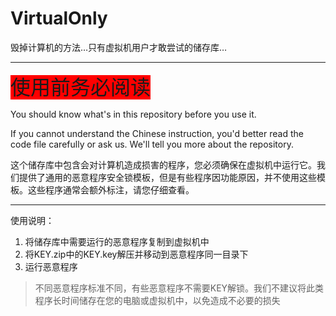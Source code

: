 # VirtualOnly
毁掉计算机的方法…只有虚拟机用户才敢尝试的储存库…

***

<span style="font-size:2rem;background-color:red;">使用前务必阅读</span>

You should know what's in this repository before you use it.

If you cannot understand the Chinese instruction, you'd better read the code file carefully or ask us. We'll tell you more about the repository.

这个储存库中包含会对计算机造成损害的程序，您必须确保在虚拟机中运行它。我们提供了通用的恶意程序安全锁模板，但是有些程序因功能原因，并不使用这些模板。这些程序通常会额外标注，请您仔细查看。

***

使用说明：

1. 将储存库中需要运行的恶意程序复制到虚拟机中
2. 将KEY.zip中的KEY.key解压并移动到恶意程序同一目录下
2. 运行恶意程序

> 不同恶意程序标准不同，有些恶意程序不需要KEY解锁。我们不建议将此类程序长时间储存在您的电脑或虚拟机中，以免造成不必要的损失
